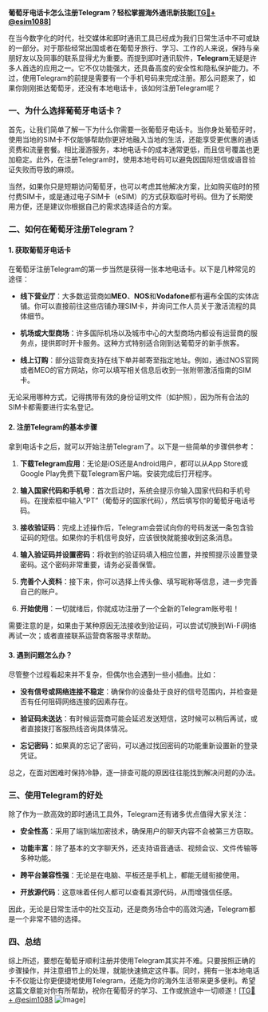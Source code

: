**葡萄牙电话卡怎么注册Telegram？轻松掌握海外通讯新技能[[TG💪+ @esim1088](https://t.me/s/esim1088)]**

在当今数字化的时代，社交媒体和即时通讯工具已经成为我们日常生活中不可或缺的一部分。对于那些经常出国或者在葡萄牙旅行、学习、工作的人来说，保持与亲朋好友以及同事的联系显得尤为重要。而提到即时通讯软件，**Telegram**无疑是许多人首选的应用之一。它不仅功能强大，还具备高度的安全性和隐私保护能力。不过，使用Telegram的前提是需要有一个手机号码来完成注册。那么问题来了，如果你刚刚抵达葡萄牙，还没有本地电话卡，该如何注册Telegram呢？

### 一、为什么选择葡萄牙电话卡？

首先，让我们简单了解一下为什么你需要一张葡萄牙电话卡。当你身处葡萄牙时，使用当地的SIM卡不仅能够帮助你更好地融入当地的生活，还能享受更优惠的通话资费和流量套餐。相比漫游服务，本地电话卡的成本通常更低，而且信号覆盖也更加稳定。此外，在注册Telegram时，使用本地号码可以避免因国际短信或语音验证失败而导致的麻烦。

当然，如果你只是短期访问葡萄牙，也可以考虑其他解决方案，比如购买临时的预付费SIM卡，或是通过电子SIM卡（eSIM）的方式获取临时号码。但为了长期使用方便，还是建议你根据自己的需求选择适合的方案。

### 二、如何在葡萄牙注册Telegram？

#### 1. 获取葡萄牙电话卡

在葡萄牙注册Telegram的第一步当然是获得一张本地电话卡。以下是几种常见的途径：

- **线下营业厅**：大多数运营商如**MEO**、**NOS**和**Vodafone**都有遍布全国的实体店铺。你可以直接前往这些店铺办理SIM卡，并询问工作人员关于激活流程的具体细节。
  
- **机场或大型商场**：许多国际机场以及城市中心的大型商场内都设有运营商的服务点，提供即时开卡服务。这种方式特别适合刚到达葡萄牙的新手旅客。

- **线上订购**：部分运营商支持在线下单并邮寄至指定地址。例如，通过NOS官网或者MEO的官方网站，你可以填写相关信息后收到一张附带激活指南的SIM卡。

无论采用哪种方式，记得携带有效的身份证明文件（如护照），因为所有合法的SIM卡都需要进行实名登记。

#### 2. 注册Telegram的基本步骤

拿到电话卡之后，就可以开始注册Telegram了。以下是一些简单的步骤供参考：

1. **下载Telegram应用**：无论是iOS还是Android用户，都可以从App Store或Google Play免费下载Telegram客户端。安装完成后打开程序。

2. **输入国家代码和手机号**：首次启动时，系统会提示你输入国家代码和手机号码。在搜索框中输入“PT”（葡萄牙的国家代码），然后填写你的葡萄牙电话号码。

3. **接收验证码**：完成上述操作后，Telegram会尝试向你的号码发送一条包含验证码的短信。如果你的手机信号良好，应该很快就能接收到这条消息。

4. **输入验证码并设置密码**：将收到的验证码填入相应位置，并按照提示设置登录密码。这个密码非常重要，请务必妥善保管。

5. **完善个人资料**：接下来，你可以选择上传头像、填写昵称等信息，进一步完善自己的账户。

6. **开始使用**：一切就绪后，你就成功注册了一个全新的Telegram账号啦！

需要注意的是，如果由于某种原因无法接收到验证码，可以尝试切换到Wi-Fi网络再试一次；或者直接联系运营商客服寻求帮助。

#### 3. 遇到问题怎么办？

尽管整个过程看起来并不复杂，但偶尔也会遇到一些小插曲。比如：

- **没有信号或网络连接不稳定**：确保你的设备处于良好的信号范围内，并检查是否有任何阻碍网络连接的因素存在。
  
- **验证码未送达**：有时候运营商可能会延迟发送短信，这时候可以稍后再试，或者直接拨打客服热线咨询具体情况。

- **忘记密码**：如果真的忘记了密码，可以通过找回密码的功能重新设置新的登录凭证。

总之，在面对困难时保持冷静，逐一排查可能的原因往往能找到解决问题的办法。

### 三、使用Telegram的好处

除了作为一款高效的即时通讯工具外，Telegram还有诸多优点值得大家关注：

- **安全性高**：采用了端到端加密技术，确保用户的聊天内容不会被第三方窃取。
  
- **功能丰富**：除了基本的文字聊天外，还支持语音通话、视频会议、文件传输等多种功能。
  
- **跨平台兼容性强**：无论是在电脑、平板还是手机上，都能无缝衔接使用。
  
- **开放源代码**：这意味着任何人都可以查看其源代码，从而增强信任感。

因此，无论是日常生活中的社交互动，还是商务场合中的高效沟通，Telegram都是一个非常不错的选择。

### 四、总结

综上所述，要想在葡萄牙顺利注册并使用Telegram其实并不难。只要按照正确的步骤操作，并注意细节上的处理，就能快速搞定这件事。同时，拥有一张本地电话卡不仅能让你更便捷地使用Telegram，还能为你的海外生活带来更多便利。希望这篇文章能对你有所帮助，祝你在葡萄牙的学习、工作或旅途中一切顺遂！[[TG💪+ @esim1088](https://t.me/s/esim1088) ![Image](https://i.postimg.cc/4NQfJmqS/Snipaste-2025-05-13-00-14-12.png)]
